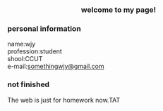 ### <center>welcome to my page!</center>


### personal information
name:wjy<br/>
profession:student<br/>
shool:CCUT<br/>
e-mail:somethingwjy@gmail.com<br/>
### not finished
The web is just for homework now.TAT<br/>
